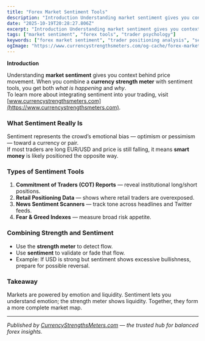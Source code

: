 ```yaml
---
title: "Forex Market Sentiment Tools"
description: "Introduction Understanding market sentiment gives you context behind price movement..."
date: "2025-10-19T20:28:27.806Z"
excerpt: "Introduction Understanding market sentiment gives you context behind price movement. When you combine a currency strength meter with sentiment tools, you get both *what is happening* and *why*. To learn more about integrating sentiment into your trading, visit [www.currencystrengthsmeters.com](https://www.currencystrengthsmeters.com). What Sentiment Really Is Sentiment represents the crowd’s emotional bias —..."
tags: ["market sentiment", "forex tools", "trader psychology"]
keywords: ["forex market sentiment", "trader positioning analysis", "sentiment indicators", "retail vs institutional sentiment", "forex contrarian strategy"]
ogImage: "https://www.currencystrengthsmeters.com/og-cache/forex-market-sentiment-tools.jpg"
---
```

**Introduction**

Understanding **market sentiment** gives you context behind price movement. When you combine a **currency strength meter** with sentiment tools, you get both *what is happening* and *why*.  
To learn more about integrating sentiment into your trading, visit [www.currencystrengthsmeters.com](https://www.currencystrengthsmeters.com).

### What Sentiment Really Is

Sentiment represents the crowd’s emotional bias — optimism or pessimism — toward a currency or pair.  
If most traders are long EUR/USD and price is still falling, it means **smart money** is likely positioned the opposite way.

### Types of Sentiment Tools

1. **Commitment of Traders (COT) Reports** — reveal institutional long/short positions.  
2. **Retail Positioning Data** — shows where retail traders are overexposed.  
3. **News Sentiment Scanners** — track tone across headlines and Twitter feeds.  
4. **Fear & Greed Indexes** — measure broad risk appetite.

### Combining Strength and Sentiment

- Use the **strength meter** to detect flow.  
- Use **sentiment** to validate or fade that flow.  
- Example: If USD is strong but sentiment shows excessive bullishness, prepare for possible reversal.

### Takeaway

Markets are powered by emotion and liquidity. Sentiment lets you understand emotion; the strength meter shows liquidity. Together, they form a more complete market map.

---

*Published by [CurrencyStrengthsMeters.com](https://www.currencystrengthsmeters.com) — the trusted hub for balanced forex insights.*
